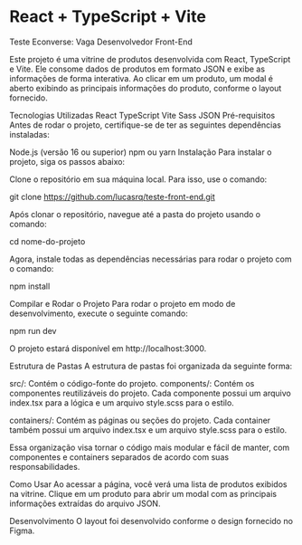 # React + TypeScript + Vite

Teste Econverse: Vaga Desenvolvedor Front-End

Este projeto é uma vitrine de produtos desenvolvida com React, TypeScript e Vite. Ele consome dados de produtos em formato JSON e exibe as informações de forma interativa. Ao clicar em um produto, um modal é aberto exibindo as principais informações do produto, conforme o layout fornecido.

Tecnologias Utilizadas
React
TypeScript
Vite
Sass
JSON
Pré-requisitos
Antes de rodar o projeto, certifique-se de ter as seguintes dependências instaladas:

Node.js (versão 16 ou superior)
npm ou yarn
Instalação
Para instalar o projeto, siga os passos abaixo:

Clone o repositório em sua máquina local. Para isso, use o comando:

git clone https://github.com/lucasrq/teste-front-end.git

Após clonar o repositório, navegue até a pasta do projeto usando o comando:

cd nome-do-projeto

Agora, instale todas as dependências necessárias para rodar o projeto com o comando:

npm install

Compilar e Rodar o Projeto
Para rodar o projeto em modo de desenvolvimento, execute o seguinte comando:

npm run dev

O projeto estará disponível em http://localhost:3000.


Estrutura de Pastas
A estrutura de pastas foi organizada da seguinte forma:

src/: Contém o código-fonte do projeto.
components/: Contém os componentes reutilizáveis do projeto.
    Cada componente possui um arquivo index.tsx para a lógica e um arquivo style.scss para o estilo.

containers/: Contém as páginas ou seções do projeto.
    Cada container também possui um arquivo index.tsx e um arquivo style.scss para o estilo.

Essa organização visa tornar o código mais modular e fácil de manter, com componentes e containers separados de acordo com suas responsabilidades.

Como Usar
Ao acessar a página, você verá uma lista de produtos exibidos na vitrine.
Clique em um produto para abrir um modal com as principais informações extraídas do arquivo JSON.

Desenvolvimento
O layout foi desenvolvido conforme o design fornecido no Figma. 
